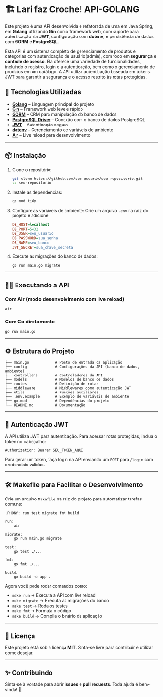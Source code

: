 # 🏗️ Lari faz Croche! API-GOLANG

Este projeto é uma API desenvolvida e refatorada de uma em Java Spring, em **Golang** utilizando **Gin** como framework web, com suporte para autenticação via **JWT**, configuração com **dotenv**, e persistência de dados com **GORM** e **PostgreSQL**.

Esta API é um sistema completo de gerenciamento de produtos e categorias com autenticação de usuário(admin), com foco em **segurança** e **controle de acesso**. Ela oferece uma variedade de funcionalidades, incluindo o registro, login e a autenticação, bem como o gerenciamento de produtos em um catálogo. A API utiliza autenticação baseada em tokens JWT para garantir a segurança e o acesso restrito às rotas protegidas.

## 🚀 Tecnologias Utilizadas

- **[Golang](https://golang.org/)** – Linguagem principal do projeto
- **[Gin](https://github.com/gin-gonic/gin)** – Framework web leve e rápido
- **[GORM](https://gorm.io/)** – ORM para manipulação do banco de dados
- **[PostgreSQL Driver](https://github.com/lib/pq)** – Conexão com o banco de dados PostgreSQL
- **[JWT](https://github.com/golang-jwt/jwt)** – Autenticação segura
- **[dotenv](https://github.com/joho/godotenv)** – Gerenciamento de variáveis de ambiente
- **[Air](https://github.com/cosmtrek/air)** – Live reload para desenvolvimento

---

## 📦 Instalação

1. Clone o repositório:
   ```sh
   git clone https://github.com/seu-usuario/seu-repositorio.git
   cd seu-repositorio
   ```

2. Instale as dependências:
   ```sh
   go mod tidy
   ```

3. Configure as variáveis de ambiente:
   Crie um arquivo `.env` na raiz do projeto e adicione:
   ```ini
   DB_HOST=localhost
   DB_PORT=5432
   DB_USER=seu_usuario
   DB_PASSWORD=sua_senha
   DB_NAME=seu_banco
   JWT_SECRET=sua_chave_secreta
   ```

4. Execute as migrações do banco de dados:
   ```sh
   go run main.go migrate
   ```

---

## 🏃‍♂️ Executando a API

### Com Air (modo desenvolvimento com live reload)

```sh
air
```

### Com Go diretamente

```sh
go run main.go
```

---

## ⚙️ Estrutura do Projeto

```
├── main.go            # Ponto de entrada da aplicação
├── config             # Configurações da API (banco de dados, ambiente)
├── controllers        # Controladores da API
├── models             # Modelos de banco de dados
├── routes             # Definição de rotas
├── middleware         # Middlewares como autenticação JWT
├── utils              # Funções auxiliares
├── .env.example       # Exemplo de variáveis de ambiente
├── go.mod             # Dependências do projeto
└── README.md          # Documentação
```

---

## 🔑 Autenticação JWT

A API utiliza JWT para autenticação. Para acessar rotas protegidas, inclua o token no cabeçalho:

```
Authorization: Bearer SEU_TOKEN_AQUI
```

Para gerar um token, faça login na API enviando um `POST` para `/login` com credenciais válidas.

---

## 🛠️ Makefile para Facilitar o Desenvolvimento

Crie um arquivo `Makefile` na raiz do projeto para automatizar tarefas comuns:

```make
.PHONY: run test migrate fmt build

run:
	air

migrate:
	go run main.go migrate

test:
	go test ./...

fmt:
	go fmt ./...

build:
	go build -o app .
```

Agora você pode rodar comandos como:
- `make run` → Executa a API com live reload
- `make migrate` → Executa as migrações do banco
- `make test` → Roda os testes
- `make fmt` → Formata o código
- `make build` → Compila o binário da aplicação

---

## 📜 Licença

Este projeto está sob a licença **MIT**. Sinta-se livre para contribuir e utilizar como desejar.

---

## ✨ Contribuindo

Sinta-se à vontade para abrir **issues** e **pull requests**. Toda ajuda é bem-vinda! 🚀


